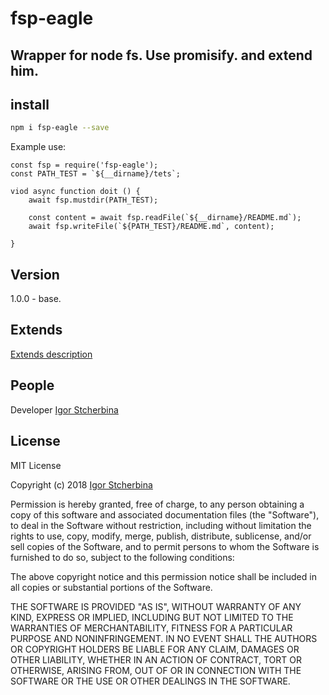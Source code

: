 # fsp-eagle
Wrapper for node fs. Use promisify. and extend him.
---
## install
```bash
npm i fsp-eagle --save
```

Example use:
```node
const fsp = require('fsp-eagle');
const PATH_TEST = `${__dirname}/tets`;

viod async function doit () {
	await fsp.mustdir(PATH_TEST);

	const content = await fsp.readFile(`${__dirname}/README.md`);
	await fsp.writeFile(`${PATH_TEST}/README.md`, content);

}
```

## Version
1.0.0 - base.

## Extends
[Extends description](https://github.com/eagle7410/fsp-eagle/blob/master/ext.md)

## People
Developer [Igor Stcherbina](https://github.com/eagle7410)

## License

MIT License

Copyright (c) 2018 [Igor Stcherbina](https://github.com/eagle7410)

Permission is hereby granted, free of charge, to any person obtaining a copy
of this software and associated documentation files (the "Software"), to deal
in the Software without restriction, including without limitation the rights
to use, copy, modify, merge, publish, distribute, sublicense, and/or sell
copies of the Software, and to permit persons to whom the Software is
furnished to do so, subject to the following conditions:

The above copyright notice and this permission notice shall be included in all
copies or substantial portions of the Software.

THE SOFTWARE IS PROVIDED "AS IS", WITHOUT WARRANTY OF ANY KIND, EXPRESS OR
IMPLIED, INCLUDING BUT NOT LIMITED TO THE WARRANTIES OF MERCHANTABILITY,
FITNESS FOR A PARTICULAR PURPOSE AND NONINFRINGEMENT. IN NO EVENT SHALL THE
AUTHORS OR COPYRIGHT HOLDERS BE LIABLE FOR ANY CLAIM, DAMAGES OR OTHER
LIABILITY, WHETHER IN AN ACTION OF CONTRACT, TORT OR OTHERWISE, ARISING FROM,
OUT OF OR IN CONNECTION WITH THE SOFTWARE OR THE USE OR OTHER DEALINGS IN THE
SOFTWARE.
